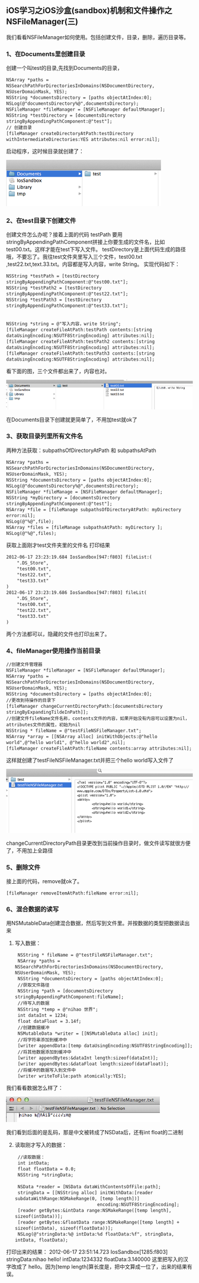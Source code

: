 ## iOS学习之iOS沙盒(sandbox)机制和文件操作之NSFileManager(三)

我们看看NSFileManager如何使用。包括创建文件，目录，删除，遍历目录等。

### 1、在Documents里创建目录
创建一个叫test的目录,先找到Documents的目录，

	NSArray *paths = NSSearchPathForDirectoriesInDomains(NSDocumentDirectory, NSUserDomainMask, YES);    
    NSString *documentsDirectory = [paths objectAtIndex:0];    
    NSLog(@"documentsDirectory%@",documentsDirectory);    
    NSFileManager *fileManager = [NSFileManager defaultManager];    
    NSString *testDirectory = [documentsDirectory stringByAppendingPathComponent:@"test"];    
    // 创建目录  
    [fileManager createDirectoryAtPath:testDirectory withIntermediateDirectories:YES attributes:nil error:nil];  
启动程序，这时候目录就创建了：

![](img/sand7.png)

### 2、在test目录下创建文件
创建文件怎么办呢？接着上面的代码 testPath 要用stringByAppendingPathComponent拼接上你要生成的文件名，比如test00.txt。这样才能在test下写入文件。
testDirectory是上面代码生成的路径哦，不要忘了。我往test文件夹里写入三个文件，test00.txt ,test22.txt,text.33.txt。内容都是写入内容，write String。
实现代码如下：

	NSString *testPath = [testDirectory stringByAppendingPathComponent:@"test00.txt"];    
	NSString *testPath2 = [testDirectory stringByAppendingPathComponent:@"test22.txt"];    
	NSString *testPath3 = [testDirectory stringByAppendingPathComponent:@"test33.txt"];    
	  
	  
	NSString *string = @"写入内容，write String";  
	[fileManager createFileAtPath:testPath contents:[string  dataUsingEncoding:NSUTF8StringEncoding] attributes:nil];  
	[fileManager createFileAtPath:testPath2 contents:[string  dataUsingEncoding:NSUTF8StringEncoding] attributes:nil];  
	[fileManager createFileAtPath:testPath3 contents:[string  dataUsingEncoding:NSUTF8StringEncoding] attributes:nil];  
看下面的图，三个文件都出来了，内容也对。

![](img/sand8.png)

在Documents目录下创建就更简单了，不用加test就ok了
### 3、获取目录列里所有文件名
两种方法获取：subpathsOfDirectoryAtPath 和 subpathsAtPath

	NSArray *paths = NSSearchPathForDirectoriesInDomains(NSDocumentDirectory, NSUserDomainMask, YES);    
	NSString *documentsDirectory = [paths objectAtIndex:0];    
	NSLog(@"documentsDirectory%@",documentsDirectory);    
	NSFileManager *fileManage = [NSFileManager defaultManager];    
	NSString *myDirectory = [documentsDirectory stringByAppendingPathComponent:@"test"];    
	NSArray *file = [fileManage subpathsOfDirectoryAtPath: myDirectory error:nil];   
	NSLog(@"%@",file);    
	NSArray *files = [fileManage subpathsAtPath: myDirectory ];   
	NSLog(@"%@",files);  

获取上面刚才test文件夹里的文件名
打印结果

	2012-06-17 23:23:19.684 IosSandbox[947:f803] fileList:(
	    ".DS_Store",
	    "test00.txt",
	    "test22.txt",
	    "test33.txt"
	)
	2012-06-17 23:23:19.686 IosSandbox[947:f803] fileLit(
	    ".DS_Store",
	    "test00.txt",
	    "test22.txt",
	    "test33.txt"
	)

两个方法都可以，隐藏的文件也打印出来了。
### 4、fileManager使用操作当前目录

	//创建文件管理器  
    NSFileManager *fileManager = [NSFileManager defaultManager];  
    NSArray *paths = NSSearchPathForDirectoriesInDomains(NSDocumentDirectory, NSUserDomainMask, YES);  
    NSString *documentsDirectory = [paths objectAtIndex:0];  
    //更改到待操作的目录下  
    [fileManager changeCurrentDirectoryPath:[documentsDirectory stringByExpandingTildeInPath]];  
    //创建文件fileName文件名称，contents文件的内容，如果开始没有内容可以设置为nil，attributes文件的属性，初始为nil  
    NSString * fileName = @"testFileNSFileManager.txt";  
    NSArray *array = [[NSArray alloc] initWithObjects:@"hello world",@"hello world1", @"hello world2",nil];  
    [fileManager createFileAtPath:fileName contents:array attributes:nil];  
这样就创建了testFileNSFileManager.txt并把三个hello world写入文件了

![](img/sand9.png)

changeCurrentDirectoryPath目录更改到当前操作目录时，做文件读写就很方便了，不用加上全路径

### 5、删除文件
接上面的代码，remove就ok了。

	[fileManager removeItemAtPath:fileName error:nil];  

### 6、混合数据的读写
用NSMutableData创建混合数据，然后写到文件里。并按数据的类型把数据读出来

1. 写入数据：

		NSString * fileName = @"testFileNSFileManager.txt";  
		NSArray *paths = NSSearchPathForDirectoriesInDomains(NSDocumentDirectory, NSUserDomainMask, YES);  
		NSString *documentsDirectory = [paths objectAtIndex:0];  
		//获取文件路径  
		NSString *path = [documentsDirectory stringByAppendingPathComponent:fileName];  
		//待写入的数据  
		NSString *temp = @"nihao 世界";  
		int dataInt = 1234;  
		float dataFloat = 3.14f;  
		//创建数据缓冲  
		NSMutableData *writer = [[NSMutableData alloc] init];  
		//将字符串添加到缓冲中  
		[writer appendData:[temp dataUsingEncoding:NSUTF8StringEncoding]];     
		//将其他数据添加到缓冲中  
		[writer appendBytes:&dataInt length:sizeof(dataInt)];  
		[writer appendBytes:&dataFloat length:sizeof(dataFloat)];    
		//将缓冲的数据写入到文件中  
		[writer writeToFile:path atomically:YES];  

我们看看数据怎么样了：

![](img/sand10.png)

我们看到后面的是乱码，那是中文被转成了NSData后，还有int float的二进制

2. 读取刚才写入的数据：

		//读取数据：  
	    int intData;  
	    float floatData = 0.0;  
	    NSString *stringData;  
	     
	    NSData *reader = [NSData dataWithContentsOfFile:path];  
	    stringData = [[NSString alloc] initWithData:[reader subdataWithRange:NSMakeRange(0, [temp length])]  
	                                  encoding:NSUTF8StringEncoding];  
	    [reader getBytes:&intData range:NSMakeRange([temp length], sizeof(intData))];  
	    [reader getBytes:&floatData range:NSMakeRange([temp length] + sizeof(intData), sizeof(floatData))];  
	    NSLog(@"stringData:%@ intData:%d floatData:%f", stringData, intData, floatData);  

打印出来的结果：
	2012-06-17 23:51:14.723 IosSandbox[1285:f803] stringData:nihao hello! intData:1234332 floatData:3.140000
这里把写入的汉字改成了 hello。因为[temp length]算长度是，把中文算成一位了，出来的结果有误。